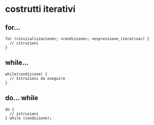# costrutti iterativi

## for...

```
for (<inizializzazione>; <condizione>; <espressione_iterativa>) {
  // istruzioni
}
```

## while...

```
while(condizione) {
  // Istruzioni da eseguire
}
```

## do... while

```
do {
  // istruzioni
} while (condizione);
```
